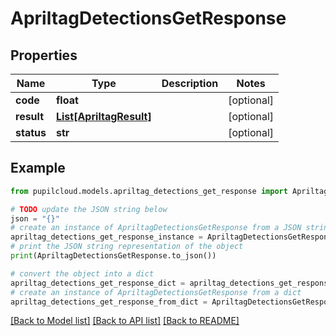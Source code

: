 # ApriltagDetectionsGetResponse


## Properties

Name | Type | Description | Notes
------------ | ------------- | ------------- | -------------
**code** | **float** |  | [optional] 
**result** | [**List[ApriltagResult]**](ApriltagResult.md) |  | [optional] 
**status** | **str** |  | [optional] 

## Example

```python
from pupilcloud.models.apriltag_detections_get_response import ApriltagDetectionsGetResponse

# TODO update the JSON string below
json = "{}"
# create an instance of ApriltagDetectionsGetResponse from a JSON string
apriltag_detections_get_response_instance = ApriltagDetectionsGetResponse.from_json(json)
# print the JSON string representation of the object
print(ApriltagDetectionsGetResponse.to_json())

# convert the object into a dict
apriltag_detections_get_response_dict = apriltag_detections_get_response_instance.to_dict()
# create an instance of ApriltagDetectionsGetResponse from a dict
apriltag_detections_get_response_from_dict = ApriltagDetectionsGetResponse.from_dict(apriltag_detections_get_response_dict)
```
[[Back to Model list]](../README.md#documentation-for-models) [[Back to API list]](../README.md#documentation-for-api-endpoints) [[Back to README]](../README.md)


